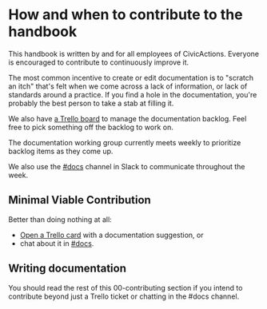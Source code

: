 # How and when to contribute to the handbook

This handbook is written by and for all employees of CivicActions. Everyone is encouraged to contribute to continuously improve it.

The most common incentive to create or edit documentation is to "scratch an itch" that's felt when we come across a lack of information, or lack of standards around a practice. If you find a hole in the documentation, you're probably the best person to take a stab at filling it.

We also have [a Trello board](https://trello.com/b/ZKx6l4bC/civicactions-documentation-project) to manage the documentation backlog. Feel free to pick something off the backlog to work on.

The documentation working group currently meets weekly to prioritize backlog items as they come up.

We also use the [#docs](https://civicactions.slack.com/messages/docs/) channel in Slack to communicate throughout the week.

## Minimal Viable Contribution

Better than doing nothing at all:

*   [Open a Trello card](https://trello.com/b/ZKx6l4bC/civicactions-documentation-project) with a documentation suggestion, or
*   chat about it in [#docs](https://civicactions.slack.com/messages/docs/).

## Writing documentation

You should read the rest of this 00-contributing section if you intend to contribute beyond just a Trello ticket or chatting in the #docs channel.
